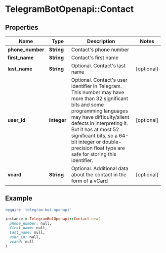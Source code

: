 # TelegramBotOpenapi::Contact

## Properties

| Name | Type | Description | Notes |
| ---- | ---- | ----------- | ----- |
| **phone_number** | **String** | Contact&#39;s phone number |  |
| **first_name** | **String** | Contact&#39;s first name |  |
| **last_name** | **String** | Optional. Contact&#39;s last name | [optional] |
| **user_id** | **Integer** | Optional. Contact&#39;s user identifier in Telegram. This number may have more than 32 significant bits and some programming languages may have difficulty/silent defects in interpreting it. But it has at most 52 significant bits, so a 64-bit integer or double-precision float type are safe for storing this identifier. | [optional] |
| **vcard** | **String** | Optional. Additional data about the contact in the form of a vCard | [optional] |

## Example

```ruby
require 'telegram-bot-openapi'

instance = TelegramBotOpenapi::Contact.new(
  phone_number: null,
  first_name: null,
  last_name: null,
  user_id: null,
  vcard: null
)
```

